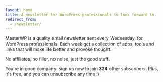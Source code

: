 ```yaml
---
layout: home
title: A newsletter for WordPress professionals to look forward to.
redirect_from:
  - /newsletter/
---
```

MasterWP is a quality email newsletter sent every Wednesday, for WordPress professionals. Each week get a collection of apps, tools and links that will make life better and provoke thought.

No affiliates, no filler, no noise, just the good stuff.

You're in good company: sign up now to join **324** other subscribers. Plus, it's free, and you can unsubscribe any time :)
